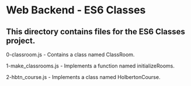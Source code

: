 # Web Backend - ES6 Classes
## This directory contains files for the ES6 Classes project.

0-classroom.js - Contains a class named ClassRoom.

1-make_classrooms.js - Implements a function named initializeRooms.

2-hbtn_course.js - Implements a class named HolbertonCourse.
